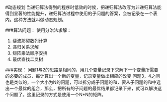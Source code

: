 #动态规划
当递归算法得到的程序时低效的时候，把递归算法改写为非递归算法能得到显著的性能提升，递归算法过程中使用的子问题的答案，会被记录在一个表内。这种方法就叫做动态规划。

###算法问题：
使用分治法求解：   
1. 斐波那契数列计算   
2. 递归关系求解   
3. 矩阵乘法顺序安排   
4. 最优查找二叉树


###实现：
问题1与2的思路是相同的，用几个变量记录下求解下一个变量所需要的必要的成员，每计算出一个新的变量，记录变量做出相应的改变
问题3，4之间也是类似的，一个大小为N的问题，可以拆分成子问题的和，要从子问题的和中选出一个最优的组合，那么，把所有的子问题的最优结果都记录下来，就可以解决这个问题了。这里记录的方式是使用一个N*N的矩阵。
